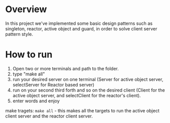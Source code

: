 # Overview
In this project we've implemented some basic design patterns such as singleton, reactor, active object and guard, in order to solve client server pattern style.

# How to run

1. Open two or more terminals and path to the folder.
2. type "make all"
3. run your desired server on one terminal (Server for active object server, selectServer for Reactor based server)
4. run on your second third forth and so on the desired client (Client for the active object server, and selectClient for the reactor's client).
5. enter words and enjoy

make tragets:
``` make all ``` - this makes all the targets to run the active object client server and the reactor client server.







